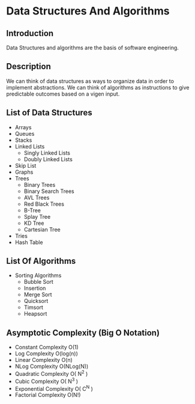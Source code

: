 # Data Structures And Algorithms

## Introduction

Data Structures and algorithms are the basis of software engineering. 

## Description

We can think of data structures as ways to organize data in order to implement abstractions. 
We can think of algorithms as instructions to give predictable outcomes based on a vigen input. 

## List of Data Structures

* Arrays
* Queues
* Stacks
* Linked Lists
    - Singly Linked Lists
    - Doubly Linked Lists
* Skip List
* Graphs
* Trees
    - Binary Trees
    - Binary Search Trees
    - AVL Trees
    - Red Black Trees
    - B-Tree
    - Splay Tree
    - KD Tree
    - Cartesian Tree
* Tries
* Hash Table

## List Of Algorithms

* Sorting Algorithms
    - Bubble Sort
    - Insertion
    - Merge Sort
    - Quicksort
    - Timsort
    - Heapsort

## Asymptotic Complexity (Big O Notation)

* Constant Complexity O(1)
* Log Complexity O(log(n))
* Linear Complexity O(n)
* NLog Complexity O(NLog(N))
* Quadratic Complexity O( N<sup>2</sup> )
* Cubic Complexity  O( N<sup>3</sup> )
* Exponential Complexity O( C<sup>N</sup> )
* Factorial Complexity O(N!)